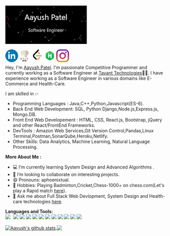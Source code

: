 [![](https://raw.githubusercontent.com/aphoenixtual/aphoenixtual/master/aayush.gif)](https://aayush-patel.netlify.app/)<!-- If you want the template for my gif, email me! -->

<a href="https://www.linkedin.com/in/aayush-patel-ab76b3165/">
  <img align="left" alt="Aayush Patel | LinkedIn" width="40px" src="https://raw.githubusercontent.com/aphoenixtual/aphoenixtual/master/assets/social-linkedin-circle-512.webp" />
</a>

<a href="https://www.codechef.com/users/robinhood264">
  <img align="left" alt="Aayush Patel | CodeChef" width="40px" src="https://raw.githubusercontent.com/aphoenixtual/aphoenixtual/master/assets/social-codechef-circle-512.jpg" />
</a>

<a href="https://leetcode.com/ayushp264/">
  <img align="left" alt="Aayush Patel | Leetcode" width="40px" src="https://raw.githubusercontent.com/aphoenixtual/aphoenixtual/master/assets/social-leetcode-circle-512.png" />
</a>

<a href="https://www.hackerrank.com/ayushp264?hr_r=1">
  <img align="left" alt="Aayush Patel | HackerRank" width="40px" src="https://raw.githubusercontent.com/aphoenixtual/aphoenixtual/master/assets/HackerRank_logo.png" />
</a>
<a href="https://www.instagram.com/aayushpatel_311/">
  <img align="left" alt="Aayush's Instagram" width="40px" src="https://raw.githubusercontent.com/aphoenixtual/aphoenixtual/master/assets/instagram-social-media-logo-for-your-works-png-format-19.png" />
</a>

<br />
<br />

Hey, I'm <a href = "https://aayush-patel.netlify.app/">Aayush Patel</a>. I'm passionate Competitive Programmer and currently working as a Software Engineer at <a href="https://www.tavant.com/">Tavant Technologies</a>👨‍💻. I have experience working as a Software Engineer in various domains like E-Commerce and Health-Care.
<br />

I am skilled in :- <br />
- Programming Languages : Java,C++,Python,Javascript(ES-6). <br />
- Back End Web Development: SQL, Python Django,Node.js,Express.js, Mongo.DB. <br /> 
- Front End Web Developement : HTML, CSS, React.js, Bootstrap, jQuery and other React/FrontEnd Frameworks. <br /> 
- DevTools : Amazon Web Services,Git Version Control,Pandas,Linux Terminal,Postman,SonarQube,Heroku,Netlify. <br /> 
- Other Skills: Data Analytics, Machine Learning, Natural Language Processing. <br /> 

**More About Me :** 

- 💻  I’m currently learning System Design and Advanced Algorithms . <br />
- 👯 I’m looking to collaborate on interesting projects. <br /> 
- 😄 Pronouns: aphoenixtual. <br /> 
- 🧗 Hobbies: Playing Badminton,Cricket,Chess-1000+ on chess.com(Let's play a Rapid match [here](https://www.chess.com/member/aphoenixtual)). <br /> 
- 💬 Ask me about Full Stack Web Devlopment, System Design and Health-care technologies [here](https://www.linkedin.com/in/aayush-patel-ab76b3165/). <br />

**Languages and Tools:**  
<img style="margin-right: 5px" height="40" src="https://brandslogos.com/wp-content/uploads/images/large/java-logo-vector-2.svg">
<img height="40" src="https://brandslogos.com/wp-content/uploads/images/large/c-logo-vector.svg">
<img height="40" src="https://brandslogos.com/wp-content/uploads/images/large/javascript-logo-vector.svg">
<img height="40" src="https://brandslogos.com/wp-content/uploads/images/large/nodejs-icon-logo-vector.svg">
<img height="40" src="https://brandslogos.com/wp-content/uploads/images/large/mongodb-logo-vector.svg">
<img height="40" src="https://brandslogos.com/wp-content/uploads/images/large/html-logo-vector.svg">
<img height="40" src="https://brandslogos.com/wp-content/uploads/images/large/css-logo-vector.svg">
<img height="40" src="https://brandslogos.com/wp-content/uploads/images/large/bootstrap-logo-vector.svg">
<img height="40" src="https://brandslogos.com/wp-content/uploads/images/large/git-logo-vector.svg">
<img height="40" src="https://brandslogos.com/wp-content/uploads/images/large/linux-tux-logo-vector-1.svg">
<img height="40" src="https://brandslogos.com/wp-content/uploads/images/large/postgresql-inc-logo-black-and-white.png">
<img height="40" src="https://brandslogos.com/wp-content/uploads/images/large/react-logo-1.png">

<!--- 
  if you have forked this to use on your profile, 
  Change the `github-readme-stats.anuraghazra1.vercel.app` to `github-readme-stats.vercel.app` 
--->

<!-- Change the `github-readme-stats.anuraghazra1.vercel.app` to `github-readme-stats.vercel.app`  -->

<a href="https://github.com/aphoenixtual/github-readme-stats">
  <img align="center" src="https://github-readme-stats.vercel.app/api?username=aphoenixtual&show_icons=true&include_all_commits=true&theme=radical" alt="Aayush's github stats" />
</a>
<a href="https://github.com/aphoenixtual/github-readme-stats">
  <!-- Change the `github-readme-stats.anuraghazra1.vercel.app` to `github-readme-stats.vercel.app`  -->
  <img align="center" src="https://github-readme-stats.vercel.app/api/top-langs/?username=aphoenixtual&layout=compact&theme=radical" />
</a>

